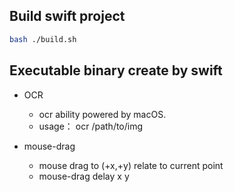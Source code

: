 ## Build swift project
```bash
bash ./build.sh
```

## Executable binary create by swift
- OCR
  - ocr ability powered by macOS.
  - usage： ocr /path/to/img

- mouse-drag
  - mouse drag to (+x,+y) relate to current point
  - mouse-drag delay x y
